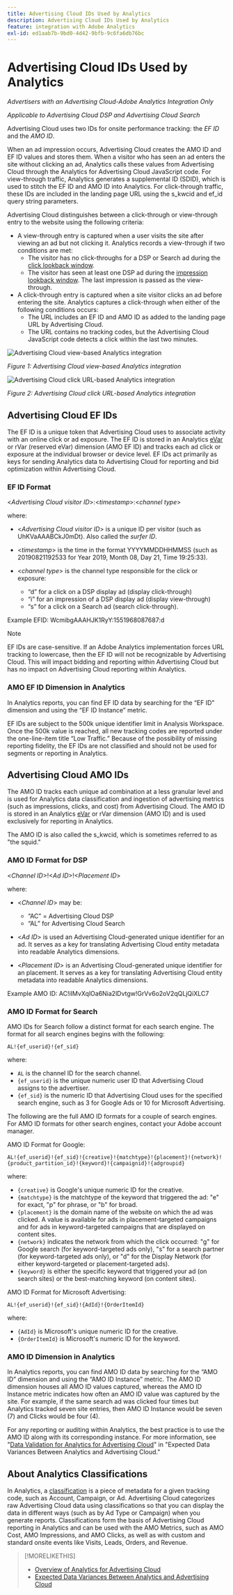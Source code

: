 ```yaml
---
title: Advertising Cloud IDs Used by Analytics
description: Advertising Cloud IDs Used by Analytics
feature: integration with Adobe Analytics
exl-id: ed1aab7b-9bd0-4d42-9bfb-9c6fa6db76bc
---
```

# Advertising Cloud IDs Used by Analytics

*Advertisers with an Advertising Cloud-Adobe Analytics Integration Only*

*Applicable to Advertising Cloud DSP and Advertising Cloud Search*

Advertising Cloud uses two IDs for onsite performance tracking:  the *EF ID* and the *AMO ID*.

When an ad impression occurs, Advertising Cloud creates the AMO ID and EF ID values and stores them. When a visitor who has seen an ad enters the site without clicking an ad, Analytics calls these values from Advertising Cloud through the Analytics for Advertising Cloud JavaScript code. For view-through traffic, Analytics generates a supplemental ID (SDID), which is used to stitch the EF ID and AMO ID into Analytics. For click-through traffic, these IDs are included in the landing page URL using the s_kwcid and ef_id query string parameters.

Advertising Cloud distinguishes between a click-through or view-through entry to the website using the following criteria:

* A view-through entry is captured when a user visits the site after viewing an ad but not clicking it. Analytics records a view-through if two conditions are met:
    * The visitor has no click-throughs for a DSP or Search ad during the [click lookback window](#lookback-a4adc).
    * The visitor has seen at least one DSP ad during the [impression lookback window](#lookback-a4adc). The last impression is passed as the view-through.
* A click-through entry is captured when a site visitor clicks an ad before entering the site. Analytics captures a click-through when either of the following conditions occurs:
    * The URL includes an EF ID and AMO ID as added to the landing page URL by Advertising Cloud.
    * The URL contains no tracking codes, but the Advertising Cloud JavaScript code detects a click within the last two minutes.

![Advertising Cloud view-based Analytics integration](/help/integrations/assets/a4adc-view-through-process.png)

*Figure 1: Advertising Cloud view-based Analytics integration*

![Advertising Cloud click URL-based Analytics integration](/help/integrations/assets/a4adc-click-through-process.png)

*Figure 2: Advertising Cloud click URL-based Analytics integration*

## Advertising Cloud EF IDs

The EF ID is a unique token that Advertising Cloud uses to associate activity with an online click or ad exposure. The EF ID is stored in an Analytics [eVar](https://experienceleague.adobe.com/docs/analytics/components/dimensions/evar.html) or rVar (reserved eVar) dimension (AMO EF ID) and tracks each ad click or exposure at the individual browser or device level. EF IDs act primarily as keys for sending Analytics data to Advertising Cloud for reporting and bid optimization within Advertising Cloud.

### EF ID Format

<*Advertising Cloud visitor ID*>:<*timestamp*>:<*channel type*>

where:

* <*Advertising Cloud visitor ID*> is a unique ID per visitor (such as UhKVaAAABCkJ0mDt). Also called the *surfer ID*.

* <*timestamp*> is the time in the format YYYYMMDDHHMMSS (such as 20190821192533 for Year 2019, Month 08, Day 21, Time 19:25:33).

* <*channel type*> is the channel type responsible for the click or exposure:

    * “d” for a click on a DSP display ad (display click-through)
    * “i” for an impression of a DSP display ad (display view-through)
    * “s” for a click on a Search ad (search click-through).

Example EFID: WcmibgAAAHJK1RyY:1551968087687:d

>[!NOTE]
>
>EF IDs are case-sensitive. If an Adobe Analytics implementation forces URL tracking to lowercase, then the EF ID will not be recognizable by Advertising Cloud. This will impact bidding and reporting within Advertising Cloud but has no impact on Advertising Cloud reporting within Analytics.

### AMO EF ID Dimension in Analytics

In Analytics reports, you can find EF ID data by searching for the “EF ID” dimension and using the “EF ID Instance” metric.

EF IDs are subject to the 500k unique identifier limit in Analysis Workspace. Once the 500k value is reached, all new tracking codes are reported under the one-line-item title “Low Traffic.” Because of the possibility of missing reporting fidelity, the EF IDs are not classified and should not be used for segments or reporting in Analytics.

## Advertising Cloud AMO IDs

The AMO ID tracks each unique ad combination at a less granular level and is used for Analytics data classification and ingestion of advertising metrics (such as impressions, clicks, and cost) from Advertising Cloud. The AMO ID is stored in an Analytics [eVar](https://experienceleague.adobe.com/docs/analytics/components/dimensions/evar.html) or rVar dimension (AMO ID) and is used exclusively for reporting in Analytics.

The AMO ID is also called the s_kwcid, which is sometimes referred to as "the squid."

### AMO ID Format for DSP

<*Channel ID*>!<*Ad ID*>!<*Placement ID*>

where:

* <*Channel ID*> may be:

    * “AC” = Advertising Cloud DSP
    * “AL” for Advertising Cloud Search

* <*Ad ID*> is used an Advertising Cloud-generated unique identifier for an ad. It serves as a key for translating Advertising Cloud entity metadata into readable Analytics dimensions.

* <*Placement ID*> is an Advertising Cloud-generated unique identifier for an placement. It serves as a key for translating Advertising Cloud entity metadata into readable Analytics dimensions.

Example AMO ID: AC!iIMvXqlOa6Nia2lDvtgw!GrVv6o2oV2qQLjQiXLC7

### AMO ID Format for Search

AMO IDs for Search follow a distinct format for each search engine. The format for all search engines begins with the following:

```AL!{ef_userid}!{ef_sid}```

where:

* `AL` is the channel ID for the search channel.
* `{ef_userid}` is the unique numeric user ID that Advertising Cloud assigns to the advertiser.
* `{ef_sid}` is the numeric ID that Advertising Cloud uses for the specified search engine, such as 3 for Google Ads or 10 for Microsoft Advertising.

The following are the full AMO ID formats for a couple of search engines. For AMO ID formats for other search engines, contact your Adobe account manager.

AMO ID Format for Google:

```AL!{ef_userid}!{ef_sid}!{creative}!{matchtype}!{placement}!{network}!{product_partition_id}!{keyword}!{campaignid}!{adgroupid}```

where:

* `{creative}` is Google's unique numeric ID for the creative.
* `{matchtype}` is the matchtype of the keyword that triggered the ad: "e" for exact, "p" for phrase, or "b" for broad.
* `{placement}` is the domain name of the website on which the ad was clicked. A value is available for ads in placement-targeted campaigns and for ads in keyword-targeted campaigns that are displayed on content sites.
* `{network}` indicates the network from which the click occurred:  "g" for Google search (for keyword-targeted ads only), "s" for a search partner (for keyword-targeted ads only), or "d" for the Display Network (for either keyword-targeted or placement-targeted ads).
* `{keyword}` is either the specific keyword that triggered your ad (on search sites) or the best-matching keyword (on content sites).

AMO ID Format for Microsoft Advertising:

```AL!{ef_userid}!{ef_sid}!{AdId}!{OrderItemId}```

where:

* `{AdId}` is Microsoft's unique numeric ID for the creative.
* `{OrderItemId}` is Microsoft's numeric ID for the keyword.

### AMO ID Dimension in Analytics

In Analytics reports, you can find AMO ID data by searching for the “AMO ID” dimension and using the “AMO ID Instance” metric. The AMO ID dimension houses all AMO ID values captured, whereas the AMO ID Instance metric indicates how often an AMO ID value was captured by the site. For example, if the same search ad was clicked four times but Analytics tracked seven site entries, then AMO ID Instance would be seven (7) and Clicks would be four (4).

For any reporting or auditing within Analytics, the best practice is to use the AMO ID along with its corresponding instance. For more information, see "[Data Validation for Analytics for Advertising Cloud](data-variances.md#data-validation)" in "Expected Data Variances Between Analytics and Advertising Cloud."

## About Analytics Classifications

In Analytics, a [classification](https://experienceleague.adobe.com/docs/analytics/components/classifications/c-classifications.html) is a piece of metadata for a given tracking code, such as Account, Campaign, or Ad. Advertising Cloud categorizes raw Advertising Cloud data using classifications so that you can display the data in different ways (such as by Ad Type or Campaign) when you generate reports. Classifications form the basis of Advertising Cloud reporting in Analytics and can be used with the AMO Metrics, such as AMO Cost, AMO Impressions, and AMO Clicks, as well as with custom and standard  onsite events like Visits, Leads, Orders, and Revenue.

>[!MORELIKETHIS]
>
>* [Overview of Analytics for Advertising Cloud](overview.md)
>* [Expected Data Variances Between Analytics and Advertising Cloud](data-variances.md)
